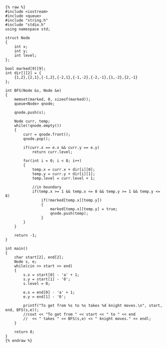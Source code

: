     {% raw %}
    #include <iostream>
    #include <queue>
    #include "string.h"
    #include "stdio.h"
    using namespace std;
    
    struct Node
    {
    	int x;
    	int y;
    	int level;
    };
    
    bool marked[9][9];
    int dir[][2] = {
    	{1,2},{2,1},{-1,2},{-2,1},{-1,-2},{-2,-1},{1,-2},{2,-1}
    };
    
    int BFS(Node &s, Node &e)
    {
    	memset(marked, 0, sizeof(marked));
    	queue<Node> qnode;
    
    	qnode.push(s);
    
    	Node curr, temp;
    	while(!qnode.empty())
    	{
    		curr = qnode.front();
    		qnode.pop();
    
    		if(curr.x == e.x && curr.y == e.y)
    			return curr.level;
    		
    		for(int i = 0; i < 8; i++)	
    		{
    			temp.x = curr.x + dir[i][0];
    			temp.y = curr.y + dir[i][1];
    			temp.level = curr.level + 1;
    
    			//in boundary
    			if(temp.x >= 1 && temp.x <= 8 && temp.y >= 1 && temp.y <= 8)
    				if(!marked[temp.x][temp.y])
    				{
    					marked[temp.x][temp.y] = true;
    					qnode.push(temp);
    				}
    		}
    	}
    
    	return -1;
    }
    
    int main()
    {
    	char start[2], end[2];
    	Node s, e;
    	while(cin >> start >> end)
    	{
    		s.x = start[0] - 'a' + 1;
    		s.y = start[1] - '0';
    		s.level = 0;
    
    		e.x = end[0] - 'a' + 1;
    		e.y = end[1] - '0';
    
    		printf("To get from %s to %s takes %d knight moves.\n", start, end, BFS(s,e));
    		//cout << "To get from " << start << " to " << end 
    		//	<< " takes " << BFS(s,e) << " knight moves." << endl;
    	}
    	
    	return 0;
    }
    {% endraw %}
